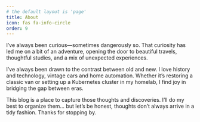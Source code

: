 ```yaml
---
# the default layout is 'page'
title: About
icon: fas fa-info-circle
order: 9
---
```


I’ve always been curious—sometimes dangerously so. That curiosity has led me on a bit of an adventure, opening the door to beautiful travels, thoughtful studies, and a mix of unexpected experiences.

I’ve always been drawn to the contrast between old and new. I love history and technology, vintage cars and home automation. Whether it’s restoring a classic van or setting up a Kubernetes cluster in my homelab, I find joy in bridging the gap between eras.

This blog is a place to capture those thoughts and discoveries. I’ll do my best to organize them… but let’s be honest, thoughts don’t always arrive in a tidy fashion.
Thanks for stopping by.
